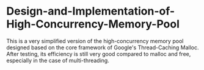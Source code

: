 # Design-and-Implementation-of-High-Concurrency-Memory-Pool
This is a very simplified version of the high-concurrency memory pool designed based on the core framework of Google's Thread-Caching Malloc. After testing, its efficiency is still very good compared to malloc and free, especially in the case of multi-threading.
